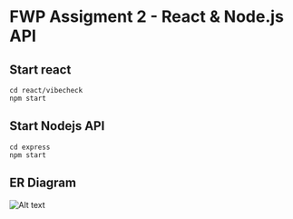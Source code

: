 # FWP Assigment 2 - React & Node.js API


## Start react
```
cd react/vibecheck
npm start
```

## Start Nodejs API
```
cd express
npm start
```


## ER Diagram

![Alt text](https://github.com/rmit-fwp-s2-2021/s3544232_A2/blob/main/FWP_ER.PNG)